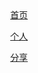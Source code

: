 <div align = "center"

[首页](docs/)

</div>

<div align = "center">

[个人](docs/personal/)

</div>

<div align = "center">

[分享](docs/share/)

</div>

